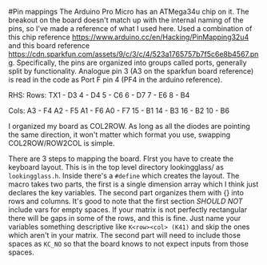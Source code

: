 #Pin mappings
The Arduino Pro Micro has an ATMega34u chip on it. The breakout on the board doesn't match up with the internal naming of the pins, so I've made a reference of what I used here. Used a combination of this chip reference https://www.arduino.cc/en/Hacking/PinMapping32u4 and this board reference https://cdn.sparkfun.com/assets/9/c/3/c/4/523a1765757b7f5c6e8b4567.png. Specifically, the pins are organized into groups called ports, generally split by functionality. Analogue pin 3 (A3 on the sparkfun board reference) is read in the code as Port F pin 4 (PF4 in the arduino reference). 

RHS:
Rows:
TX1 - D3
4 - D4
5 - C6
6 - D7
7 - E6
8 - B4

Cols:
A3 - F4
A2 - F5
A1 - F6
A0 - F7
15 - B1
14 - B3
16 - B2
10 - B6

I organized my board as COL2ROW. As long as all the diodes are pointing the same direction, it won't matter which format you use, swapping COL2ROW/ROW2COL is simple.

There are 3 steps to mapping the board. FIrst you have to create the keyboard layout. This is in the top level directory lookingglass/ as `lookingglass.h`. Inside there's a `#define` which creates the layout. The macro takes two parts, the first is a single dimension array which I think just declares the key variables. The second part organizes them with {} into rows and columns. It's good to note that the first section *SHOULD NOT* include vars for empty spaces. If your matrix is not perfectly rectangular there will be gaps in some of the rows, and this is fine. Just name your variables something descriptive like `K<row><col> (K41)` and skip the ones which aren't in your matrix.
The second part will need to include those spaces as `KC_NO` so that the board knows to not expect inputs from those spaces.
